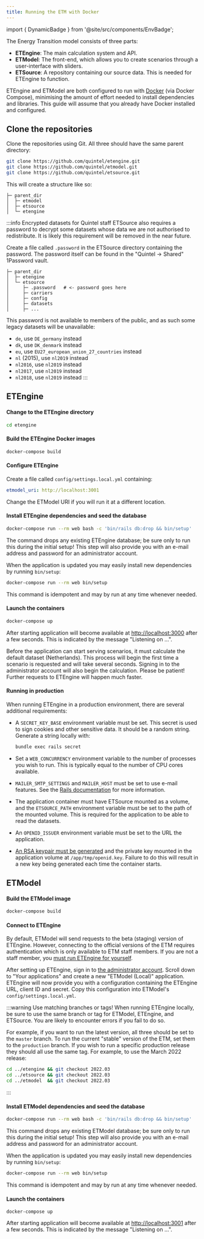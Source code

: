 ```yaml
---
title: Running the ETM with Docker
---
```


import { DynamicBadge } from '@site/src/components/EnvBadge';

The Energy Transition model consists of three parts:

* **ETEngine**: The main calculation system and API.
* **ETModel**: The front-end, which allows you to create scenarios through a user-interface with sliders.
* **ETSource**: A repository containing our source data. This is needed for ETEngine to function.

ETEngine and ETModel are both configured to run with [Docker](https://www.docker.com/) (via Docker Compose), minimising the amount of effort needed to install dependencies and libraries. This guide will assume that you already have Docker installed and configured.

## Clone the repositories

Clone the repositories using Git. All three should have the same parent directory:

```bash
git clone https://github.com/quintel/etengine.git
git clone https://github.com/quintel/etmodel.git
git clone https://github.com/quintel/etsource.git
```

This will create a structure like so:

```
├─ parent_dir
│  ├─ etmodel
│  ├─ etsource
│  └─ etengine
```

:::info Encrypted datasets for Quintel staff
ETSource also requires a password to decrypt some datasets whose data we are not authorised to redistribute. It is likely this requirement will be removed in the near future.

Create a file called `.password` in the ETSource directory containing the password. The password itself can be found in the "Quintel → Shared" 1Password vault.

```
├─ parent_dir
│  ├─ etengine
│  └─ etsource
│     ├─ .password   # <- password goes here
│     ├─ carriers
│     ├─ config
│     ├─ datasets
│     ├─ ...
```

This password is not available to members of the public, and as such some legacy datasets will be unavailable:

- `de`, use `DE_germany` instead
- `dk`, use `DK_denmark` instead
- `eu`, use `EU27_european_union_27_countries` instead
- `nl` (2015), use `nl2019` instead
- `nl2016`, use `nl2019` instead
- `nl2017`, use `nl2019` instead
- `nl2018`, use `nl2019` instead
:::

## ETEngine

#### Change to the ETEngine directory

```bash
cd etengine
```

#### Build the ETEngine Docker images

```bash
docker-compose build
```

#### Configure ETEngine

Create a file called `config/settings.local.yml` containing:

```yaml
etmodel_uri: http://localhost:3001
```

Change the ETModel URI if you will run it at a different location.

#### Install ETEngine dependencies and seed the database

```bash
docker-compose run --rm web bash -c 'bin/rails db:drop && bin/setup'
```

The command drops any existing ETEngine database; be sure only to run this during the initial setup! This step will also provide you with an e-mail address and password for an administrator account.

When the application is updated you may easily install new dependencies by running `bin/setup`:

```bash
docker-compose run --rm web bin/setup
```

This command is idempotent and may by run at any time whenever needed.

#### Launch the containers

```bash
docker-compose up
```

After starting application will become available at [http://localhost:3000](http://localhost:3000) after a few seconds. This is indicated by the message "Listening on ...".

Before the application can start serving scenarios, it must calculate the default dataset (Netherlands). This process will begin the first time a scenario is requested and will take several seconds. Signing in to the administrator account will also begin the calculation. Please be patient! Further requests to ETEngine will happen much faster.

#### Running in production

When running ETEngine in a production environment, there are several additional requirements:

* A `SECRET_KEY_BASE` environment variable must be set. This secret is used to sign cookies and other sensitive data. It should be a random string. Generate a string locally with:

  ```bash
  bundle exec rails secret
  ```

* Set a `WEB_CONCURRENCY` environment variable to the number of processes you wish to run. This is typically equal to the number of CPU cores available.

* `MAILER_SMTP_SETTINGS` and `MAILER_HOST` must be set to use e-mail features. See the [Rails documentation](https://guides.rubyonrails.org/action_mailer_basics.html#action-mailer-configuration) for more information.

* The application container must have ETSource mounted as a volume, and the `ETSOURCE_PATH` environment variable must be set to the path of the mounted volume. This is required for the application to be able to read the datasets.

* An `OPENID_ISSUER` environment variable must be set to the URL the application.

* [An RSA keypair must be generated](https://en.wikibooks.org/wiki/Cryptography/Generate_a_keypair_using_OpenSSL) and the private key mounted in the application volume at `/app/tmp/openid.key`. Failure to do this will result in a new key being generated each time the container starts.

## ETModel

#### Build the ETModel image

```bash
docker-compose build
```
#### Connect to ETEngine

By default, ETModel will send requests to the beta (staging) version of ETEngine. However, connecting to the official versions of the ETM requires authentication which is only available to ETM staff members. If you are not a staff member, you [must run ETEngine for yourself](#etengine).

After setting up ETEngine, sign in to [the administrator account](#install-etengine-dependencies-and-seed-the-database). Scroll down to "Your applications" and create a new "ETModel (Local)" application. ETEngine will now provide you with a configuration containing the ETEngine URL, client ID and secret. Copy this configuration into ETModel's `config/settings.local.yml`.

:::warning Use matching branches or tags!
When running ETEngine locally, be sure to use the same branch or tag for ETModel, ETEngine, and ETSource. You are likely to encounter errors if you fail to do so.

For example, if you want to run the latest version, all three should be set to the `master` branch. To run the current "stable" version of the ETM, set them to the `production` branch. If you wish to run a specific production release they should all use the same tag. For example, to use the March 2022 release:

```bash
cd ../etengine && git checkout 2022.03
cd ../etsource && git checkout 2022.03
cd ../etmodel  && git checkout 2022.03
```
:::

#### Install ETModel dependencies and seed the database

```bash
docker-compose run --rm web bash -c 'bin/rails db:drop && bin/setup'
```

This command drops any existing ETModel database; be sure only to run this during the initial setup! This step will also provide you with an e-mail address and password for an administrator account.

When the application is updated you may easily install new dependencies by running `bin/setup`:

```bash
docker-compose run --rm web bin/setup
```

This command is idempotent and may by run at any time whenever needed.

#### Launch the containers

```
docker-compose up
```

After starting application will become available at [http://localhost:3001](http://localhost:3001) after a few seconds. This is indicated by the message "Listening on ...".
